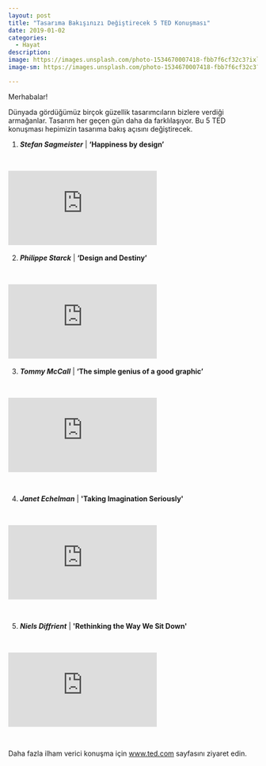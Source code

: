 ```yaml
---
layout: post
title: "Tasarıma Bakışınızı Değiştirecek 5 TED Konuşması"
date: 2019-01-02
categories:
  - Hayat
description:
image: https://images.unsplash.com/photo-1534670007418-fbb7f6cf32c3?ixlib=rb-1.2.1&ixid=eyJhcHBfaWQiOjEyMDd9&auto=format&fit=crop&w=634&q=80
image-sm: https://images.unsplash.com/photo-1534670007418-fbb7f6cf32c3?ixlib=rb-1.2.1&ixid=eyJhcHBfaWQiOjEyMDd9&auto=format&fit=crop&w=634&q=80

---
```

Merhabalar!

Dünyada gördüğümüz birçok güzellik tasarımcıların bizlere verdiği armağanlar. Tasarım her geçen gün daha da farklılaşıyor. Bu 5 TED konuşması hepimizin tasarıma bakış açısını değiştirecek.

1. ***Stefan Sagmeister*** &#124; **‘Happiness by design’**

&nbsp;&nbsp;&nbsp;&nbsp;&nbsp;&nbsp;

<iframe src="https://www.youtube.com/embed/eZp-H9g_jeY" frameborder="0" allow="autoplay; encrypted-media" allowfullscreen></iframe>
&nbsp;&nbsp;&nbsp;&nbsp;&nbsp;&nbsp;

2. ***Philippe Starck*** &#124; **‘Design and Destiny’**

&nbsp;&nbsp;&nbsp;&nbsp;&nbsp;&nbsp;

<iframe src="https://www.youtube.com/embed/Z4PwHD7XKj0" frameborder="0" allow="autoplay; encrypted-media" allowfullscreen></iframe>
&nbsp;&nbsp;&nbsp;&nbsp;&nbsp;&nbsp;


3. ***Tommy McCall*** &#124; **‘The simple genius of a good graphic’**

&nbsp;&nbsp;&nbsp;&nbsp;&nbsp;&nbsp;

<iframe src="https://www.youtube.com/embed/6C_-VdaXgCQ" frameborder="0" allow="autoplay; encrypted-media" allowfullscreen></iframe>

&nbsp;&nbsp;&nbsp;&nbsp;&nbsp;&nbsp;

4. ***Janet Echelman*** &#124; **'Taking Imagination Seriously'**

&nbsp;&nbsp;&nbsp;&nbsp;&nbsp;&nbsp;

<iframe src="https://www.youtube.com/embed/9YekkGz1E2k" frameborder="0" allow="autoplay; encrypted-media" allowfullscreen></iframe>

&nbsp;&nbsp;&nbsp;&nbsp;&nbsp;&nbsp;

5. ***Niels Diffrient*** &#124; **'Rethinking the Way We Sit Down'**

&nbsp;&nbsp;&nbsp;&nbsp;&nbsp;&nbsp;

<iframe src="https://www.youtube.com/embed/UAq4yBdSYZs" frameborder="0" allow="autoplay; encrypted-media" allowfullscreen></iframe>

&nbsp;&nbsp;&nbsp;&nbsp;&nbsp;&nbsp;

Daha fazla ilham verici konuşma için <a href="//www.ted.com" target="_blank">www.ted.com</a> sayfasını ziyaret edin.

